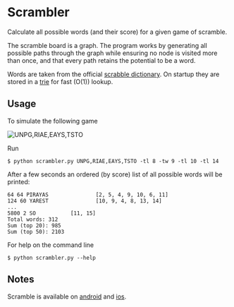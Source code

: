 # Scrambler

Calculate all possible words (and their score) for a given game of
scramble.

The scramble board is a graph. The program works by generating all
possible paths through the graph while ensuring no node is visited
more than once, and that every path retains the potential to be a
word.

Words are taken from the official
[scrabble dictionary](http://www.isc.ro/en/commands/lists.html). On
startup they are stored in a [trie](http://en.wikipedia.org/wiki/Trie)
for fast (O(1)) lookup.

## Usage

To simulate the following game

![UNPG,RIAE,EAYS,TSTO](https://raw.github.com/arhpreston/scrambler/master/static/example.png "Scramble! [UNPG,RIAE,EAYS,TSTO]")

Run

    $ python scrambler.py UNPG,RIAE,EAYS,TSTO -tl 8 -tw 9 -tl 10 -tl 14

After a few seconds an ordered (by score) list of all possible words
will be printed:

    64 64 PIRAYAS               [2, 5, 4, 9, 10, 6, 11]
    124 60 YAREST               [10, 9, 4, 8, 13, 14]
    ...
    5800 2 SO           [11, 15]
    Total words: 312
    Sum (top 20): 985
    Sum (top 50): 2103

For help on the command line

    $ python scrambler.py --help

## Notes

Scramble is available on
[android](https://play.google.com/store/apps/details?id=com.zynga.scramble&hl=en)
and
[ios](http://itunes.apple.com/us/app/scramble-with-friends-free/id485084223?mt=8).
